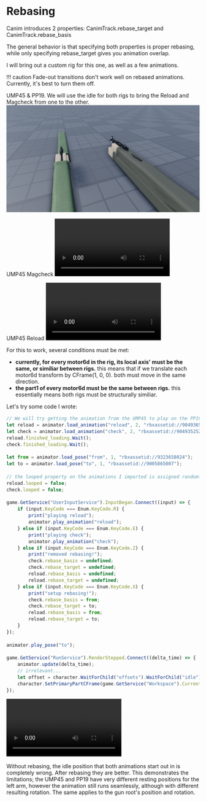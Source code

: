 # Rebasing

Canim introduces 2 properties: CanimTrack.rebase_target and CanimTrack.rebase_basis

The general behavior is that specifying both properties is proper rebasing, while only specifying rebase_target gives you animation overlap.

I will bring out a custom rig for this one, as well as a few animations.

!!! caution
    Fade-out transitions don't work well on rebased animations. Currently, it's best to turn them off.

UMP45 & PP19. We will use the idle for both rigs to bring the Reload and Magcheck from one to the other.
![rig1](img/rig.png)

UMP45 Magcheck
![type:video](video/magcheck.mp4)

UMP45 Reload
![type:video](video/reload.mp4)

For this to work, several conditions must be met:

-   **currently, for every motor6d in the rig, its local axis' must be the same, or similiar between rigs.**
    this means that if we translate each motor6d transform by CFrame(1, 0, 0). both must move in the same direction.
-   **the part1 of every motor6d must be the same between rigs.**
    this essentially means both rigs must be structurally similiar.

Let's try some code I wrote:
```ts
// We will try getting the animation from the UMP45 to play on the PP19
let reload = animator.load_animation("reload", 2, "rbxassetid://9049365997");
let check = animator.load_animation("check", 2, "rbxassetid://9049352527");
reload.finished_loading.Wait();
check.finished_loading.Wait();

let from = animator.load_pose("from", 1, "rbxassetid://9323658024");
let to = animator.load_pose("to", 1, "rbxassetid://9005865007");

// the looped property on the animations I imported is assigned randomly, so I make sure they don't loop
reload.looped = false;
check.looped = false;

game.GetService("UserInputService").InputBegan.Connect((input) => {
	if (input.KeyCode === Enum.KeyCode.R) {
		print("playing reload");
		animator.play_animation("reload");
	} else if (input.KeyCode === Enum.KeyCode.E) {
		print("playing check");
		animator.play_animation("check");
	} else if (input.KeyCode === Enum.KeyCode.Z) {
		print("removed rebasing!");
		check.rebase_basis = undefined;
		check.rebase_target = undefined;
		reload.rebase_basis = undefined;
		reload.rebase_target = undefined;
	} else if (input.KeyCode === Enum.KeyCode.X) {
		print("setup rebasing!");
		check.rebase_basis = from;
		check.rebase_target = to;
		reload.rebase_basis = from;
		reload.rebase_target = to;
	}
});

animator.play_pose("to");

game.GetService("RunService").RenderStepped.Connect((delta_time) => {
	animator.update(delta_time);
	// irrelevant...
	let offset = character.WaitForChild("offsets").WaitForChild("idle") as CFrameValue;
	character.SetPrimaryPartCFrame(game.GetService("Workspace").CurrentCamera!.CFrame.ToWorldSpace(offset.Value));
});

```

![type:video](video/new-properties-rebase.mp4)

Without rebasing, the idle position that both animations start out in is completely wrong. After rebasing they are better. This demonstrates the limitations; 
the UMP45 and PP19 have very different resting positions for the left arm, however the animation still runs seamlessly, although with different resulting rotation. The same applies to the gun root's position and rotation.